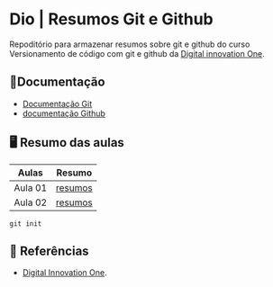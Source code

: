 # Dio | Resumos Git e Github

Repoditório para armazenar resumos sobre git e github do curso Versionamento de código com git e github da [Digital innovation One](https://www.dio.me/).

## 📄Documentação
- [Documentação Git](https://git-scm.com/)
- [documentação Github](https://github.com/)

## 🖥️ Resumo das aulas
| Aulas | Resumo |
|-------|--------|
| Aula 01 | [resumos]() |
| Aula 02 | [resumos]() |

```
git init
```

## 🔎 Referências
- [Digital Innovation One]().

